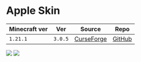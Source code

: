 # Apple Skin

| Minecraft ver | Ver     | Source                                                               | Repo                                             |
| ------------- | ------- | -------------------------------------------------------------------- | ------------------------------------------------ |
| `1.21.1`      | `3.0.5` | [CurseForge](https://www.curseforge.com/minecraft/mc-mods/appleskin) | [GitHub](https://github.com/squeek502/AppleSkin) |

![](https://media.forgecdn.net/avatars/thumbnails/47/527/256/256/636066936394500688.png)
![](https://i.imgur.com/tmImVqo.gif)